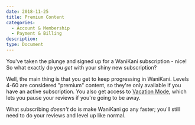 ```yaml
---
date: 2018-11-25
title: Premium Content
categories:
  - Account & Membership
  - Payment & Billing
description:
type: Document
---
```

You've taken the plunge and signed up for a WaniKani subscription - nice! So what exactly do you _get_ with your shiny new subscription?

Well, the main thing is that you get to keep progressing in WaniKani. Levels 4-60 are considered "premium" content, so they're only available if you have an active subscription. You also get access to [Vacation Mode](https://www.wanikani.com/settings/account), which lets you pause your reviews if you're going to be away.

What subscribing _doesn't_ do is make WaniKani go any faster; you'll still need to do your reviews and level up like normal.
